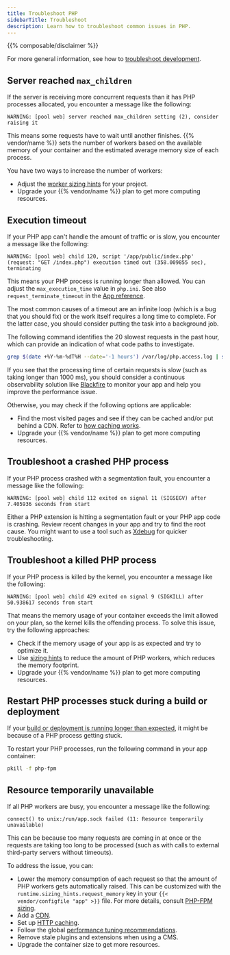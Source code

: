 ```yaml
---
title: Troubleshoot PHP
sidebarTitle: Troubleshoot
description: Learn how to troubleshoot common issues in PHP.
---
```


{{% composable/disclaimer %}}

For more general information, see how to [troubleshoot development](/development/troubleshoot).

## Server reached `max_children`

If the server is receiving more concurrent requests than it has PHP processes allocated,
you encounter a message like the following:

```text {location="/var/log/app.log"}
WARNING: [pool web] server reached max_children setting (2), consider raising it
```

This means some requests have to wait until another finishes.
{{% vendor/name %}} sets the number of workers based on the available memory of your container
and the estimated average memory size of each process.

You have two ways to increase the number of workers:

*   Adjust the [worker sizing hints](./fpm.md) for your project.
*   Upgrade your {{% vendor/name %}} plan to get more computing resources.

## Execution timeout

If your PHP app can't handle the amount of traffic or is slow,
you encounter a message like the following:

```text {location="/var/log/app.log"}
WARNING: [pool web] child 120, script '/app/public/index.php' (request: "GET /index.php") execution timed out (358.009855 sec), terminating
```

This means your PHP process is running longer than allowed.
You can adjust the `max_execution_time` value in `php.ini`. See also `request_terminate_timeout` in the [App reference](/create-apps/app-reference/single-runtime-image.md#runtime).

The most common causes of a timeout are an infinite loop (which is a bug that you should fix)
or the work itself requires a long time to complete.
For the latter case, you should consider putting the task into a background job.

The following command identifies the 20 slowest requests in the past hour,
which can provide an indication of what code paths to investigate.

```bash
grep $(date +%Y-%m-%dT%H --date='-1 hours') /var/log/php.access.log | sort -k 4 -r -n | head -20
```

If you see that the processing time of certain requests is slow (such as taking longer than 1000 ms),
you should consider a continuous observability solution like [Blackfire](../../increase-observability/integrate-observability/blackfire.md)
to monitor your app and help you improve the performance issue.

Otherwise, you may check if the following options are applicable:

*   Find the most visited pages and see if they can be cached and/or put behind a CDN.
    Refer to [how caching works](../../define-routes/cache.md).
*   Upgrade your {{% vendor/name %}} plan to get more computing resources.

## Troubleshoot a crashed PHP process

If your PHP process crashed with a segmentation fault,
you encounter a message like the following:

```text {location="/var/log/app.log"}
WARNING: [pool web] child 112 exited on signal 11 (SIGSEGV) after 7.405936 seconds from start
```

Either a PHP extension is hitting a segmentation fault or your PHP app code is crashing.
Review recent changes in your app and try to find the root cause.
You might want to use a tool such as [Xdebug](./xdebug.md) for quicker troubleshooting.

## Troubleshoot a killed PHP process

If your PHP process is killed by the kernel,
you encounter a message like the following:

```text {location="/var/log/app.log"}
WARNING: [pool web] child 429 exited on signal 9 (SIGKILL) after 50.938617 seconds from start
```

That means the memory usage of your container exceeds the limit allowed on your plan, so the kernel kills the offending process.
To solve this issue, try the following approaches:

*   Check if the memory usage of your app is as expected and try to optimize it.
*   Use [sizing hints](./fpm.md) to reduce the amount of PHP workers, which reduces the memory footprint.
*   Upgrade your {{% vendor/name %}} plan to get more computing resources.

## Restart PHP processes stuck during a build or deployment

If your [build or deployment is running longer than expected](../../development/troubleshoot.md#stuck-build-or-deployment),
it might be because of a PHP process getting stuck.

To restart your PHP processes, run the following command in your app container:

```bash
pkill -f php-fpm
```

## Resource temporarily unavailable

If all PHP workers are busy,
you encounter a message like the following:

```text {location="/var/log/error.log"}
connect() to unix:/run/app.sock failed (11: Resource temporarily unavailable)
```

This can be because too many requests are coming in at once
or the requests are taking too long to be processed (such as with calls to external third-party servers without timeouts).

To address the issue, you can:

*   Lower the memory consumption of each request so that the amount of PHP workers gets automatically raised.
    This can be customized with the `runtime.sizing_hints.request_memory` key in your `{{< vendor/configfile "app" >}}` file.
    For more details, consult [PHP-FPM sizing](./fpm.md).
*   Add a [CDN](../../domains/cdn/_index.md).
*   Set up [HTTP caching](/learn/bestpractices/http-caching.md).
*   Follow the global [performance tuning recommendations](./tuning.md).
*   Remove stale plugins and extensions when using a CMS.
*   Upgrade the container size to get more resources.
